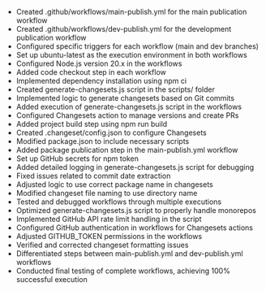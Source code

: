  

- Created .github/workflows/main-publish.yml for the main publication workflow
- Created .github/workflows/dev-publish.yml for the development publication workflow
- Configured specific triggers for each workflow (main and dev branches)
- Set up ubuntu-latest as the execution environment in both workflows
- Configured Node.js version 20.x in the workflows
- Added code checkout step in each workflow
- Implemented dependency installation using npm ci
- Created generate-changesets.js script in the scripts/ folder
- Implemented logic to generate changesets based on Git commits
- Added execution of generate-changesets.js script in the workflows
- Configured Changesets action to manage versions and create PRs
- Added project build step using npm run build
- Created .changeset/config.json to configure Changesets
- Modified package.json to include necessary scripts
- Added package publication step in the main-publish.yml workflow
- Set up GitHub secrets for npm token
- Added detailed logging in generate-changesets.js script for debugging
- Fixed issues related to commit date extraction
- Adjusted logic to use correct package name in changesets
- Modified changeset file naming to use directory name
- Tested and debugged workflows through multiple executions
- Optimized generate-changesets.js script to properly handle monorepos
- Implemented GitHub API rate limit handling in the script
- Configured GitHub authentication in workflows for Changesets actions
- Adjusted GITHUB_TOKEN permissions in the workflows
- Verified and corrected changeset formatting issues
- Differentiated steps between main-publish.yml and dev-publish.yml workflows
- Conducted final testing of complete workflows, achieving 100% successful execution 